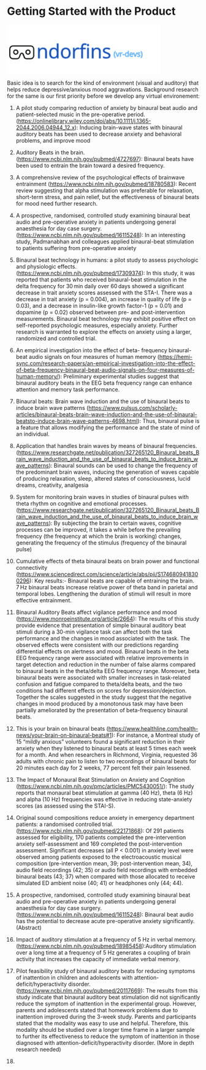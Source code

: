 # Getting Started with the Product

![Logo](images/logo.png)

Basic idea is to search for the kind of environment (visual and auditory) that helps reduce depressive/anxious mood aggravations.
Background research for the same is our first priority before we develop any virtual environement:

1. A pilot study comparing reduction of anxiety by binaural beat audio and patient-selected music in the pre-operative period. (https://onlinelibrary.wiley.com/doi/abs/10.1111/j.1365-2044.2006.04944_12.x): Inducing brain-wave states with binaural auditory beats has been used to decrease anxiety and behavioral problems, and improve mood

2. Auditory Beats in the brain. (https://www.ncbi.nlm.nih.gov/pubmed/4727697): Binaural beats have been used to entrain the brain toward a desired frequency.

3. A comprehensive review of the psychological effects of brainwave entrainment (https://www.ncbi.nlm.nih.gov/pubmed/18780583): Recent review suggesting that alpha stimulation was preferable for relaxation, short-term stress, and pain relief, but the effectiveness of binaural beats for mood need further research.

4. A prospective, randomised, controlled study examining binaural beat audio and pre-operative anxiety in patients undergoing general anaesthesia for day case surgery. (https://www.ncbi.nlm.nih.gov/pubmed/16115248): In an interesting study, Padmanabhan and colleagues applied binaural-beat stimulation to patients suffering from pre-operative anxiety

5. Binaural beat technology in humans: a pilot study to assess psychologic and physiologic effects. (https://www.ncbi.nlm.nih.gov/pubmed/17309374): In this study, it was reported that patients who received binaural-beat stimulation in the delta frequency for 30 min daily over 60 days showed a significant decrease in trait anxiety scores assessed with the STA-I. There was a decrease in trait anxiety (p = 0.004), an increase in quality of life (p = 0.03), and a decrease in insulin-like growth factor-1 (p = 0.01) and dopamine (p = 0.02) observed between pre- and post-intervention measurements. Binaural beat technology may exhibit positive effect on self-reported psychologic measures, especially anxiety. Further research is warranted to explore the effects on anxiety using a larger, randomized and controlled trial.


6. An empirical investigation into the effect of beta- frequency binaural-beat audio signals on four measures of human memory (https://hemi-sync.com/research-papers/an-empirical-investigation-into-the-effect-of-beta-frequency-binaural-beat-audio-signals-on-four-measures-of-human-memory/): Preliminary experimental studies suggest that binaural auditory beats in the EEG beta frequency range can enhance attention and memory task performance.

7. Binaural beats: Brain wave induction and the use of binaural beats to induce brain wave patterns (https://www.pulsus.com/scholarly-articles/binaural-beats-brain-wave-induction-and-the-use-of-binaural-beatsto-induce-brain-wave-patterns-4698.html): Thus, binaural pulse is a feature that allows modifying the performance and the state of mind of an individual.

8. Application that handles brain waves by means of binaural frequencies. (https://www.researchgate.net/publication/327265120_Binaural_beats_Brain_wave_induction_and_the_use_of_binaural_beats_to_induce_brain_wave_patterns): Binaural sounds can be used to change the frequency of the predominant brain waves, inducing the generation of waves capable of producing relaxation, sleep, altered states of consciousness, lucid dreams, creativity, analgesia

9. System for monitoring brain waves in studies of binaural pulses with theta rhythm on cognitive and emotional processes. (https://www.researchgate.net/publication/327265120_Binaural_beats_Brain_wave_induction_and_the_use_of_binaural_beats_to_induce_brain_wave_patterns): By subjecting the brain to certain waves, cognitive processes can be improved, it takes a while before the prevailing frequency (the frequency at which the brain is working) changes, generating the frequency of the stimulus (frequency of the binaural pulse)

10. Cumulative effects of theta binaural beats on brain power and functional connectivity (https://www.sciencedirect.com/science/article/abs/pii/S1746809418300296): Key results:- Binaural beats are capable of entraining the brain. 7 Hz binaural beats increase relative power of theta band in parietal and temporal lobes. Lengthening the duration of stimuli will result in more effective entrainment.

11. Binaural Auditory Beats affect vigilance performance and mood (https://www.monroeinstitute.org/article/2664): The results of this study provide evidence that presentation of simple binaural auditory beat stimuli during a 30-min vigilance task can affect both the task performance and the changes in mood associated with the task. The observed effects were consistent with our predictions regarding differential effects on alertness and mood. Binaural beats in the beta EEG frequency range were associated with relative improvements in target detection and reduction in the number of false alarms compared to binaural beats in the theta/delta EEG frequency range. Moreover, beta binaural beats were associated with smaller increases in task-related confusion and fatigue compared to theta/delta beats, and the two conditions had different effects on scores for depression/dejection.
Together the scales suggested in the study suggest that the negative changes in mood produced by a monotonous task may have been partially ameliorated by the presentation of beta-frequency binaural beats.

12. This is your brain on binaural beats (https://www.healthline.com/health-news/your-brain-on-binaural-beats#1): For instance, a Montreal study of 15 “mildly anxious” volunteers found a significant reduction in their anxiety when they listened to binaural beats at least 5 times each week for a month. And when researchers in Richmond, Virginia, requested 36 adults with chronic pain to listen to two recordings of binaural beats for 20 minutes each day for 2 weeks, 77 percent felt their pain lessened.

13. The Impact of Monaural Beat Stimulation on Anxiety and Cognition (https://www.ncbi.nlm.nih.gov/pmc/articles/PMC5430051/): The study reports that monaural beat stimulation at gamma (40 Hz), theta (6 Hz) and alpha (10 Hz) frequencies was effective in reducing state-anxiety scores (as assessed using the STAI-S).

14. Original sound compositions reduce anxiety in emergency department patients: a randomised controlled trial. (https://www.ncbi.nlm.nih.gov/pubmed/22171868): Of 291 patients assessed for eligibility, 170 patients completed the pre-intervention anxiety self-assessment and 169 completed the post-intervention assessment. Significant decreases (all P < 0.001) in anxiety level were observed among patients exposed to the electroacoustic musical composition (pre-intervention mean, 39; post-intervention mean, 34), audio field recordings (42; 35) or audio field recordings with embedded binaural beats (43; 37) when compared with those allocated to receive simulated ED ambient noise (40; 41) or headphones only (44; 44).

15. A prospective, randomised, controlled study examining binaural beat audio and pre-operative anxiety in patients undergoing general anaesthesia for day case surgery. (https://www.ncbi.nlm.nih.gov/pubmed/16115248): Binaural beat audio has the potential to decrease acute pre-operative anxiety significantly. (Abstract)

16. Impact of auditory stimulation at a frequency of 5 Hz in verbal memory. (https://www.ncbi.nlm.nih.gov/pubmed/18985458):Auditory stimulation over a long time at a frequency of 5 Hz generates a coupling of brain activity that increases the capacity of immediate verbal memory.

17. Pilot feasibility study of binaural auditory beats for reducing symptoms of inattention in children and adolescents with attention-deficit/hyperactivity disorder. (https://www.ncbi.nlm.nih.gov/pubmed/20117669): The results from this study indicate that binaural auditory beat stimulation did not significantly reduce the symptom of inattention in the experimental group. However, parents and adolescents stated that homework problems due to inattention improved during the 3-week study. Parents and participants stated that the modality was easy to use and helpful. Therefore, this modality should be studied over a longer time frame in a larger sample to further its effectiveness to reduce the symptom of inattention in those diagnosed with attention-deficit/hyperactivity disorder. (More in depth research needed)

18. 

